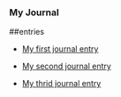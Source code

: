 ### My Journal



##entries

- [My first journal entry](entries/01_Intro.md)

- [My second journal entry](entries/02.md)

- [My thrid journal entry](entries/markdowntables.md)
